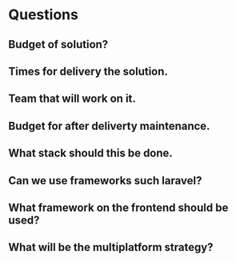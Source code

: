 # Questions
 
## Budget of solution?

## Times for delivery the solution. 

## Team that will work on it.

## Budget for after deliverty maintenance.

## What stack should this be done.
 
## Can we use frameworks such laravel?
 
## What framework on the frontend should be used?
 
## What will be the multiplatform strategy?


 
 
